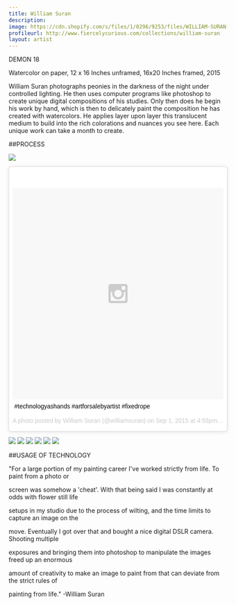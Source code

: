 ```yaml
---
title: William Suran
description: 
image: https://cdn.shopify.com/s/files/1/0296/9253/files/WILLIAM-SURAN-FINAL.jpg?13514497157728127956
profileurl: http://www.fiercelycurious.com/collections/william-suran
layout: artist
---
```

DEMON 18

Watercolor on paper, 12 x 16 Inches unframed, 16x20 Inches framed, 2015


William Suran photographs peonies in the darkness of the night under controlled lighting. He then uses computer programs like photoshop to create unique digital compositions of his studies. Only then does he begin his work by hand, which is then to delicately paint the composition he has created with watercolors. He applies layer upon layer this translucent medium to build into the rich colorations and nuances you see here. Each unique work can take a month to create.

##PROCESS

![](https://cdn.shopify.com/s/files/1/0296/9253/files/WILLIAM-SURAN-PROCESS.jpg?14850806426495452010)

<blockquote class="instagram-media" data-instgrm-captioned data-instgrm-version="4" style=" background:#FFF; border:0; border-radius:3px; box-shadow:0 0 1px 0 rgba(0,0,0,0.5),0 1px 10px 0 rgba(0,0,0,0.15); margin: 1px; max-width:658px; padding:0; width:99.375%; width:-webkit-calc(100% - 2px); width:calc(100% - 2px);"><div style="padding:8px;"> <div style=" background:#F8F8F8; line-height:0; margin-top:40px; padding:50.0% 0; text-align:center; width:100%;"> <div style=" background:url(data:image/png;base64,iVBORw0KGgoAAAANSUhEUgAAACwAAAAsCAMAAAApWqozAAAAGFBMVEUiIiI9PT0eHh4gIB4hIBkcHBwcHBwcHBydr+JQAAAACHRSTlMABA4YHyQsM5jtaMwAAADfSURBVDjL7ZVBEgMhCAQBAf//42xcNbpAqakcM0ftUmFAAIBE81IqBJdS3lS6zs3bIpB9WED3YYXFPmHRfT8sgyrCP1x8uEUxLMzNWElFOYCV6mHWWwMzdPEKHlhLw7NWJqkHc4uIZphavDzA2JPzUDsBZziNae2S6owH8xPmX8G7zzgKEOPUoYHvGz1TBCxMkd3kwNVbU0gKHkx+iZILf77IofhrY1nYFnB/lQPb79drWOyJVa/DAvg9B/rLB4cC+Nqgdz/TvBbBnr6GBReqn/nRmDgaQEej7WhonozjF+Y2I/fZou/qAAAAAElFTkSuQmCC); display:block; height:44px; margin:0 auto -44px; position:relative; top:-22px; width:44px;"></div></div> <p style=" margin:8px 0 0 0; padding:0 4px;"> <a href="https://instagram.com/p/7G2-nxrj0P/" style=" color:#000; font-family:Arial,sans-serif; font-size:14px; font-style:normal; font-weight:normal; line-height:17px; text-decoration:none; word-wrap:break-word;" target="_top">#technologyashands #artforsalebyartist #fixedrope</a></p> <p style=" color:#c9c8cd; font-family:Arial,sans-serif; font-size:14px; line-height:17px; margin-bottom:0; margin-top:8px; overflow:hidden; padding:8px 0 7px; text-align:center; text-overflow:ellipsis; white-space:nowrap;">A photo posted by William Suran (@williamsuran) on <time style=" font-family:Arial,sans-serif; font-size:14px; line-height:17px;" datetime="2015-09-01T23:55:08+00:00">Sep 1, 2015 at 4:55pm PDT</time></p></div></blockquote>
<script async defer src="//platform.instagram.com/en_US/embeds.js"></script>

![](https://cdn.shopify.com/s/files/1/0296/9253/files/WILLIAM-SURAN-PROCESS-2.jpg?13514497157728127956)
![](https://cdn.shopify.com/s/files/1/0296/9253/files/WILLIAM-SURAN-PROCESS-1.jpg?13514497157728127956)
![](https://cdn.shopify.com/s/files/1/0296/9253/files/WILLIAM-SURAN-PROCESS-3.jpg?13514497157728127956)
![](https://cdn.shopify.com/s/files/1/0296/9253/files/WILLIAM-SURAN-PROCESS-3.5.jpg?13514497157728127956)
![](https://cdn.shopify.com/s/files/1/0296/9253/files/WILLIAM-SURAN-PROCESS-5.jpg?13514497157728127956)
![](https://cdn.shopify.com/s/files/1/0296/9253/files/WILLIAM-SURAN-PROCESS-6.jpg?13514497157728127956)

##USAGE OF TECHNOLOGY

"For a large portion of my painting career I've worked strictly from life.  To paint from a photo or 

screen was somehow a 'cheat'.  With that being said I was constantly at odds with flower still life 

setups in my studio due to the process of wilting, and the time limits to capture an image on the 

move. Eventually I got over that and bought a nice digital DSLR camera. Shooting multiple 

exposures and bringing them into photoshop to manipulate the images freed up an enormous 

amount of creativity to make an image to paint from that can deviate from the strict rules of 

painting from life." -William Suran

